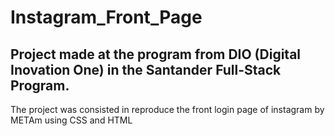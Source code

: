 # Instagram_Front_Page
 ## Project made at the program from DIO (Digital Inovation One) in the Santander Full-Stack Program.
 The project was consisted in reproduce the front login page of instagram by METAm using CSS and HTML
